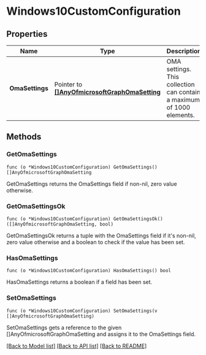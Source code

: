 # Windows10CustomConfiguration

## Properties

Name | Type | Description | Notes
------------ | ------------- | ------------- | -------------
**OmaSettings** | Pointer to [**[]AnyOfmicrosoftGraphOmaSetting**](anyOf&lt;microsoft.graph.omaSetting&gt;.md) | OMA settings. This collection can contain a maximum of 1000 elements. | [optional] 

## Methods

### GetOmaSettings

`func (o *Windows10CustomConfiguration) GetOmaSettings() []AnyOfmicrosoftGraphOmaSetting`

GetOmaSettings returns the OmaSettings field if non-nil, zero value otherwise.

### GetOmaSettingsOk

`func (o *Windows10CustomConfiguration) GetOmaSettingsOk() ([]AnyOfmicrosoftGraphOmaSetting, bool)`

GetOmaSettingsOk returns a tuple with the OmaSettings field if it's non-nil, zero value otherwise
and a boolean to check if the value has been set.

### HasOmaSettings

`func (o *Windows10CustomConfiguration) HasOmaSettings() bool`

HasOmaSettings returns a boolean if a field has been set.

### SetOmaSettings

`func (o *Windows10CustomConfiguration) SetOmaSettings(v []AnyOfmicrosoftGraphOmaSetting)`

SetOmaSettings gets a reference to the given []AnyOfmicrosoftGraphOmaSetting and assigns it to the OmaSettings field.


[[Back to Model list]](../README.md#documentation-for-models) [[Back to API list]](../README.md#documentation-for-api-endpoints) [[Back to README]](../README.md)


